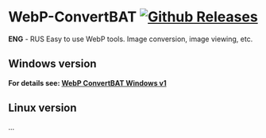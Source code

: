 # WebP-ConvertBAT [![Github Releases](https://img.shields.io/github/downloads/Shedou/WebP-ConvertBAT/total.svg)](https://github.com/Shedou/WebP-ConvertBAT/releases)
**ENG** - RUS
Easy to use WebP tools. Image conversion, image viewing, etc.

## Windows version

**For details see: [WebP ConvertBAT Windows v1](https://github.com/Shedou/WebP-ConvertBAT/tree/main/_PORTABLE_)**

## Linux version
...
